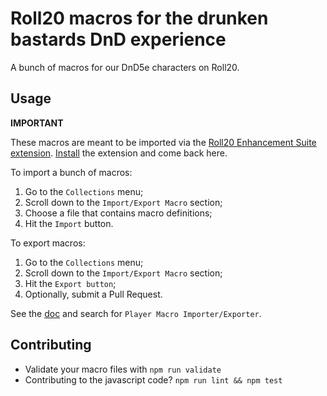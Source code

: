 # Roll20 macros for the drunken bastards DnD experience

A bunch of macros for our DnD5e characters on Roll20. 


## Usage

**IMPORTANT**

These macros are meant to be imported via the [Roll20 Enhancement Suite extension](https://ssstormy.github.io/roll20-enhancement-suite/).
[Install](https://ssstormy.github.io/roll20-enhancement-suite/chrome) the extension and come back here.

To import a bunch of macros:
1. Go to the `Collections` menu;
1. Scroll down to the `Import/Export Macro` section;
1. Choose a file that contains macro definitions;
1. Hit the `Import` button.

To export macros:  
1. Go to the `Collections` menu;
1. Scroll down to the `Import/Export Macro` section;
1. Hit the `Export button`;
1. Optionally, submit a Pull Request.

See the [doc](https://ssstormy.github.io/roll20-enhancement-suite/features.html) and search for `Player Macro Importer/Exporter`.


## Contributing

- Validate your macro files with `npm run validate`
- Contributing to the javascript code? `npm run lint && npm test`
